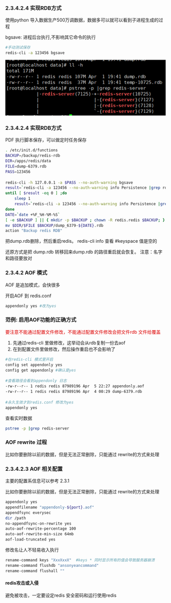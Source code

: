 ### 2.3.4.2.4 实现RDB方式

使用python 导入数据生产500万调数据，数据多可以就可以看到子进程生成的过程

bgsave: 进程后台执行,不影响其它命令的执行

```sh
#手动测试保存
redis-cli -a 123456 bgsave
```

![image-20210401114307501](image\image-20210401114307501.png)

### 2.3.4.2.4 实现RDB方式

PDF 执行脚本保存，可以做定时任务保存

```sh
. /etc/init.d/functions
BACKUP=/backup/redis-rdb
DIR=/apps/redis/data
FILE=dump-6379.rdb
PASS=123456

redis-cli -h 127.0.0.1 -a $PASS --no-auth-warning bgsave 
result=`redis-cli -a 123456 --no-auth-warning info Persistence |grep rdb_bgsave_in_progress| sed -rn 's/.*:([0-9]+).*/\1/p'`
until [ $result -eq 0 ] ;do
    sleep 1
    result=`redis-cli -a 123456 --no-auth-warning info Persistence |grep rdb_bgsave_in_progress| sed -rn 's/.*:([0-9]+).*/\1/p'`
done
DATE=`date +%F_%H-%M-%S`
[ -e $BACKUP ] || { mkdir -p $BACKUP ; chown -R redis.redis $BACKUP; }
mv $DIR/$FILE $BACKUP/dump_6379-${DATE}.rdb
action "Backup redis RDB"
```



把dump.rdb删除，然后重启redis。 redis-cli info 查看 #keyspace 值是空的

还原方式是把 dump.rdb 转移回来dump.rdb 的路径重启就会恢复。 注意：名字和路径要放对



### 2.3.4.2 AOF 模式

AOF 是追加模式，会快很多

开启AOF 到 redis.conf

```sh
appendonly yes #改为yes
```

### 范例: 启用AOF功能的正确方式

<font color="#dd0000">要注意不能通过配置文件修改，不能通过配置文件修改会把文件rdb 文件给覆盖</font>

1. 先通过redis-cli 里做修改，这举动会从rdb复制一份去aof
2. 在到配置文件里做修改，然后操作重启也不会影响了

```sh
#在redis-cli 模式里开启
config set appendonly yes
config get appendonly #确认是yes

#查看路径会看到appendonly 日志
-rw-r--r-- 1 redis redis 87989196 Apr  5 22:27 appendonly.aof
-rw-r--r-- 1 redis redis 87989196 Apr  4 00:29 dump-6379.rdb

#永久生效才到redis.conf 修改为yes
appendonly yes
```



查看实时数据

```sh
pstree -p |grep redis-server
```

### AOF rewrite 过程

比如你要删除以前的数据，但是无法正常删除，只能通过 rewrite的方式来处理

### 2.3.4.2.3 AOF 相关配置

主要的配置系信息可以参考 2.3.1

比如你要删除以前的数据，但是无法正常删除，只能通过 rewrite的方式来处理

```sh
appendonly yes
appendfilename "appendonly-${port}.aof"
appendfsync everysec
dir /path
no-appendfsync-on-rewrite yes
auto-aof-rewrite-percentage 100
auto-aof-rewrite-min-size 64mb
aof-load-truncated yes
```

修改名让人不轻易收入执行

```sh
rename-command keys "XxxXxxX"  #keys * 同时显示所有的值会导致服务器崩溃
rename-command flushdb "ansonyeancommand"
rename-command flushall ""
```

#### redis攻击或入侵

避免被攻击，一定要设定redis 安全密码和运行使用redis